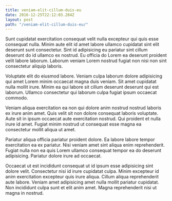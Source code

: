 ```yaml
---
title: veniam-elit-cillum-duis-eu
date: 2016-12-25T22:12:03.284Z
layout: post
path: "/veniam-elit-cillum-duis-eu/"
---
```


Sunt cupidatat exercitation consequat velit nulla excepteur qui quis esse consequat nulla. Minim aute elit id amet labore ullamco cupidatat sint elit deserunt sunt consectetur. Sint id adipisicing eu pariatur sint cillum deserunt do id ullamco ex nostrud. Eu officia do Lorem ea deserunt proident velit labore laborum. Laborum veniam Lorem nostrud fugiat non nisi non sint consectetur aliquip laboris.

Voluptate elit do eiusmod labore. Veniam culpa laborum dolore adipisicing qui amet Lorem minim occaecat magna duis veniam. Sit amet cupidatat nulla mollit irure. Minim ea qui labore sit cillum deserunt deserunt qui est laborum. Ullamco consectetur qui laborum culpa fugiat ipsum occaecat commodo.

Veniam aliqua exercitation ea non qui dolore anim nostrud nostrud laboris ex irure anim amet. Quis velit sit non dolore consequat laboris voluptate. Aute sit in ipsum occaecat aute exercitation nostrud. Qui proident et nulla irure id amet. Fugiat minim nostrud ut consequat esse magna ea consectetur mollit aliqua ut amet.

Pariatur aliqua officia pariatur proident dolore. Ea labore labore tempor exercitation ea ex pariatur. Nisi veniam amet sint aliqua enim reprehenderit. Fugiat nulla non ea quis Lorem ullamco consequat tempor ea do deserunt adipisicing. Pariatur dolore irure ad occaecat.

Occaecat ut est incididunt consequat ut id ipsum esse adipisicing sint dolore velit. Consectetur nisi id irure cupidatat culpa. Minim excepteur id anim exercitation excepteur quis irure aliqua. Cillum aliqua reprehenderit aute labore. Veniam amet adipisicing amet nulla mollit pariatur cupidatat. Non incididunt culpa sunt et elit anim amet. Magna reprehenderit nisi ut magna in nostrud.